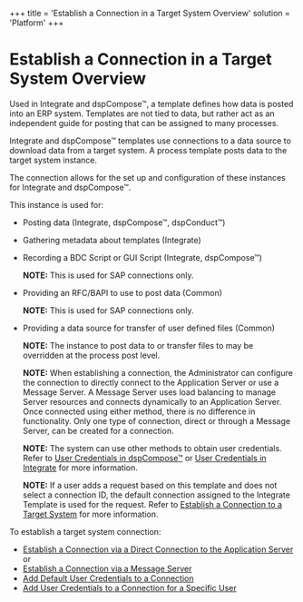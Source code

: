 +++
title = 'Establish a Connection in a Target System Overview'
solution = 'Platform'
+++

# Establish a Connection in a Target System Overview

Used in Integrate and dspCompose™, a template defines how data is posted
into an ERP system. Templates are not tied to data, but rather act as an
independent guide for posting that can be assigned to many processes.

Integrate and dspCompose™ templates use connections to a data source to
download data from a target system. A process template posts data to the
target system instance.  

The connection allows for the set up and configuration of these
instances for Integrate and dspCompose™.

This instance is used for:

  - Posting data (Integrate, dspCompose™, dspConduct™)

  - Gathering metadata about templates (Integrate)

  - Recording a BDC Script or GUI Script (Integrate, dspCompose™)
    
    **NOTE:** This is used for SAP connections only.

  - Providing an RFC/BAPI to use to post data (Common)
    
    **NOTE:** This is used for SAP connections only.

  - Providing a data source for transfer of user defined files (Common)
    
    **NOTE:** The instance to post data to or transfer files to may be
    overridden at the process post level.
    
    **NOTE:** When establishing a connection, the Administrator can
    configure the connection to directly connect to the Application
    Server or use a Message Server. A Message Server uses load balancing
    to manage Server resources and connects dynamically to an
    Application Server. Once connected using either method, there is no
    difference in functionality. Only one type of connection, direct or
    through a Message Server, can be created for a connection.
    
    **NOTE:** The system can use other methods to obtain user
    credentials. Refer to [User Credentials in
    dspCompose™](../../../Data_Quality/dspCompose/Config/User_Credentials_in_dspCompose)
    or [User Credentials in
    Integrate](../../Integrate/Config/User_Credentials_in_Integrate)
    for more information.
    
    **NOTE:** If a user adds a request based on this template and does
    not select a connection ID, the default connection assigned to the
    Integrate Template is used for the request. Refer to [Establish a
    Connection to a Target
    System](Establish_a_Connection_to_a_target_system_Overview) for
    more information.

To establish a target system connection:

  - [Establish a Connection via a Direct Connection to the Application
    Server](Establish_a_Connection_Direct_Connection) or
  - [Establish a Connection via a Message
    Server](Establish_a_Connection_via_a_Message_Server)
  - [Add Default User Credentials to a
    Connection](Add_Default_User_Credentials_to_a_Connection)
  - [Add User Credentials to a Connection for a Specific
    User](Add_User_Credentials_to_an_SAP_Connection_for_a_Specific_Use)
